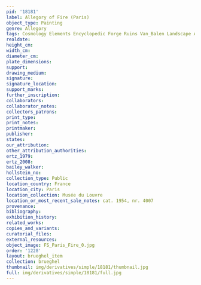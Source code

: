 ```yaml
---
pid: '18181'
label: Allegory of Fire (Paris)
object_type: Painting
genre: Allegory
tags: Cosmology Elements Encyclopedic Forge Ruins Van_Balen Landscape Armor
realdate: 
height_cm: 
width_cm: 
diameter_cm: 
plate_dimensions: 
support: 
drawing_medium: 
signature: 
signature_location: 
support_marks: 
further_inscription: 
collaborators: 
collaborator_notes: 
collectors_patrons: 
print_type: 
print_notes: 
printmaker: 
publisher: 
states: 
our_attribution: 
other_attribution_authorities: 
ertz_1979: 
ertz_2008: 
bailey_walker: 
hollstein_no: 
collection_type: Public
location_country: France
location_city: Paris
location_collection: Musée du Louvre
location_or_most_recent_sale_notes: cat. 1954, nr. 4007
provenance: 
bibliography: 
exhibition_history: 
related_works: 
copies_and_variants: 
curatorial_files: 
external_resources: 
object_image: FS_Paris_Fire_0.jpg
order: '1228'
layout: brueghel_item
collection: brueghel
thumbnail: img/derivatives/simple/18181/thumbnail.jpg
full: img/derivatives/simple/18181/full.jpg
---
```


